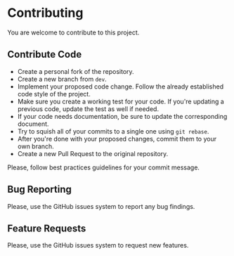 # Contributing

You are welcome to contribute to this project.

## Contribute Code

* Create a personal fork of the repository.
* Create a new branch from `dev`.
* Implement your proposed code change. Follow the already established code style of the project.
* Make sure you create a working test for your code. If you're updating a previous code, update the test as well if needed.
* If your code needs documentation, be sure to update the corresponding document.
* Try to squish all of your commits to a single one using `git rebase`.
* After you're done with your proposed changes, commit them to your own branch.
* Create a new Pull Request to the original repository.

Please, follow best practices guidelines for your commit message.

## Bug Reporting

Please, use the GitHub issues system to report any bug findings.

## Feature Requests

Please, use the GitHub issues system to request new features.
